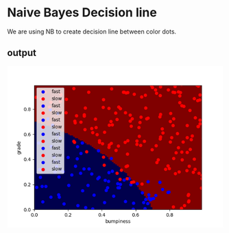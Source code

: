 # Naive Bayes Decision line

We are using NB to create decision line between color dots.

## output

![Screenshot](test.png)
